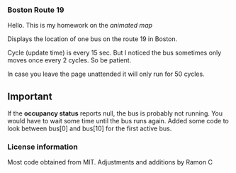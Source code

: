 ### Boston Route 19

Hello.
This is my homework on the *animated map*

Displays the location of one bus on the route 19 in Boston.

Cycle (update time) is every 15 sec. But I noticed the bus sometimes only moves once every 2 cycles. So be patient.

In case you leave the page unattended it will only run for 50 cycles.

## Important

If the **occupancy status** reports null, the bus is probably not running. You would have to wait some time until the bus runs again.
Added some code to look between bus[0] and bus[10] for the first active bus.

### License information
Most code obtained from MIT. Adjustments and additions by Ramon C
